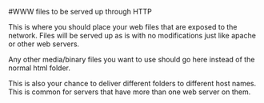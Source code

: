 #WWW files to be served up through HTTP

This is where you should place your web files that are exposed to the network. 
Files will be served up as is with no modifications just like apache or other web servers.

Any other media/binary files you want to use should go here instead of the normal html folder.


This is also your chance to deliver different folders to different host names. This is common for servers that have more than one web server on them.